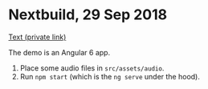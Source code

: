 # Nextbuild, 29 Sep 2018

[Text (private link)](https://docs.google.com/document/d/1YzYyp-7A3lKy_aBXHrB642fVwDRkttf8L_T9a4vRH7Q/edit)

The demo is an Angular 6 app.

1. Place some audio files in `src/assets/audio`.
1. Run `npm start` (which is the `ng serve` under the hood).

